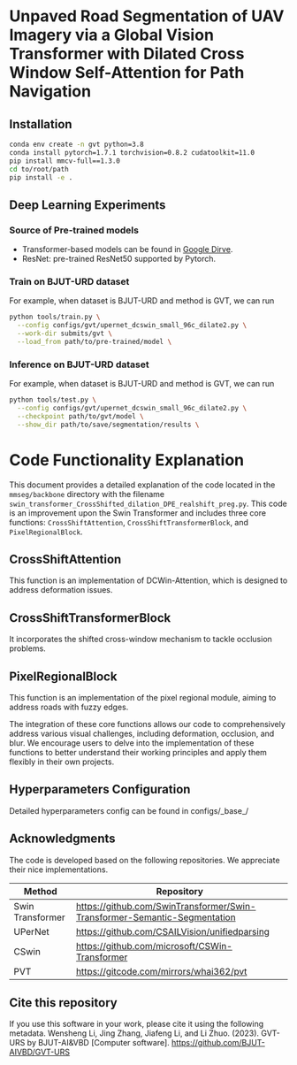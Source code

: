 # Unpaved Road Segmentation of UAV Imagery via a Global Vision Transformer with Dilated Cross Window Self-Attention for Path Navigation


## Installation

```bash
conda env create -n gvt python=3.8
conda install pytorch=1.7.1 torchvision=0.8.2 cudatoolkit=11.0
pip install mmcv-full==1.3.0
cd to/root/path
pip install -e .
```



## Deep Learning Experiments

### Source of Pre-trained models

* Transformer-based models can be found in [Google Dirve](https://drive.google.com/drive/folders/19H5O4YtIxIXaYdrS87Mh5ao1etjo3935?usp=drive_link).
* ResNet: pre-trained ResNet50 supported by Pytorch.



### Train on BJUT-URD dataset

For example, when dataset is BJUT-URD and method is GVT, we can run

```bash
python tools/train.py \
  --config configs/gvt/upernet_dcswin_small_96c_dilate2.py \
  --work-dir submits/gvt \
  --load_from path/to/pre-trained/model \
```



### Inference on BJUT-URD dataset

For example, when dataset is BJUT-URD and method is GVT, we can run

```bash
python tools/test.py \
  --config configs/gvt/upernet_dcswin_small_96c_dilate2.py \
  --checkpoint path/to/gvt/model \
  --show_dir path/to/save/segmentation/results \
```


# Code Functionality Explanation

This document provides a detailed explanation of the code located in the `mmseg/backbone` directory with the filename `swin_transformer_CrossShifted_dilation_DPE_realshift_preg.py`. This code is an improvement upon the Swin Transformer and includes three core functions: `CrossShiftAttention`, `CrossShiftTransformerBlock`, and `PixelRegionalBlock`.

## CrossShiftAttention

This function is an implementation of DCWin-Attention, which is designed to address deformation issues.

## CrossShiftTransformerBlock

It incorporates the shifted cross-window mechanism to tackle occlusion problems.

## PixelRegionalBlock

This function is an implementation of the pixel regional module, aiming to address roads with fuzzy edges.

The integration of these core functions allows our code to comprehensively address various visual challenges, including deformation, occlusion, and blur. We encourage users to delve into the implementation of these functions to better understand their working principles and apply them flexibly in their own projects.



## Hyperparameters Configuration

Detailed hyperparameters config can be found in configs/\_base\_/

## Acknowledgments

The code is developed based on the following repositories. We appreciate their nice implementations.

| Method           | Repository                                            |
| ---------------- | ----------------------------------------------------- |
| Swin Transformer | https://github.com/SwinTransformer/Swin-Transformer-Semantic-Segmentation |
| UPerNet          | https://github.com/CSAILVision/unifiedparsing |
| CSwin          | https://github.com/microsoft/CSWin-Transformer |
| PVT          | https://gitcode.com/mirrors/whai362/pvt |

## Cite this repository
If you use this software in your work, please cite it using the following metadata.
Wensheng Li, Jing Zhang, Jiafeng Li, and Li Zhuo. (2023). GVT-URS by BJUT-AI&VBD [Computer software]. https://github.com/BJUT-AIVBD/GVT-URS
